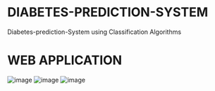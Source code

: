 # DIABETES-PREDICTION-SYSTEM
Diabetes-prediction-System using Classification Algorithms
# WEB APPLICATION
![image](https://github.com/Kartala-bhupal/Diabetes-prediction-System/assets/129925075/6d683043-b22c-4394-b82b-2a703f03d249)
![image](https://github.com/Kartala-bhupal/Diabetes-prediction-System/assets/129925075/55711cb7-d506-4d8d-8f69-c0c444315a90)
![image](https://github.com/Kartala-bhupal/Diabetes-prediction-System/assets/129925075/591b4c0b-868b-486d-bd55-840ea3340fb3)
